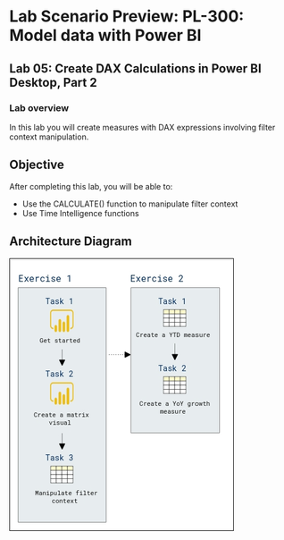 # Lab Scenario Preview: PL-300: Model data with Power BI

## Lab 05: Create DAX Calculations in Power BI Desktop, Part 2

### Lab overview

In this lab you will create measures with DAX expressions involving filter context manipulation. 

## Objective
  
After completing this lab, you will be able to:

- Use the CALCULATE() function to manipulate filter context
- Use Time Intelligence functions

## Architecture Diagram

  ![](media/Mod5-PL300.png)
